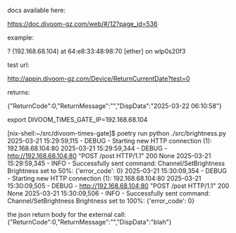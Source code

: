 docs available here: 

https://doc.divoom-gz.com/web/#/12?page_id=536

example:

? (192.168.68.104) at 64:e8:33:48:98:70 [ether] on wlp0s20f3


test url:

http://appin.divoom-gz.com/Device/ReturnCurrentDate?test=0

returns:

{"ReturnCode":0,"ReturnMessage":"","DispData":"2025-03-22 06:10:58"}


export DIVOOM_TIMES_GATE_IP=192.168.68.104

[nix-shell:~/src/divoom-times-gate]$ poetry run python ./src/brightness.py 
2025-03-21 15:29:59,115 - DEBUG - Starting new HTTP connection (1): 192.168.68.104:80
2025-03-21 15:29:59,344 - DEBUG - http://192.168.68.104:80 "POST /post HTTP/1.1" 200 None
2025-03-21 15:29:59,345 - INFO - Successfully sent command: Channel/SetBrightness
Brightness set to 50%: {'error_code': 0}
2025-03-21 15:30:09,354 - DEBUG - Starting new HTTP connection (1): 192.168.68.104:80
2025-03-21 15:30:09,505 - DEBUG - http://192.168.68.104:80 "POST /post HTTP/1.1" 200 None
2025-03-21 15:30:09,506 - INFO - Successfully sent command: Channel/SetBrightness
Brightness set to 100%: {'error_code': 0}


the json return body for the external call:
{"ReturnCode":0,"ReturnMessage":"","DispData":"blah"}

